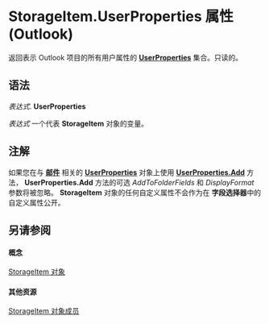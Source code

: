 
# StorageItem.UserProperties 属性 (Outlook)

返回表示 Outlook 项目的所有用户属性的 **[UserProperties](20b49c86-d74f-9bda-382c-559af278c148.md)** 集合。只读的。


## 语法

 _表达式_. **UserProperties**

 _表达式_ 一个代表 **StorageItem** 对象的变量。


## 注解

如果您在与 **[邮件](41776bc3-b838-2755-fd6b-3b5012fb9ae5.md)** 相关的 **[UserProperties](20b49c86-d74f-9bda-382c-559af278c148.md)** 对象上使用 **[UserProperties.Add](88b86622-2234-77be-41e7-b76b0b3a75ad.md)** 方法， **UserProperties.Add** 方法的可选 _AddToFolderFields_ 和 _DisplayFormat_ 参数将被忽略。 **StorageItem** 对象的任何自定义属性不会作为在 **字段选择器**中的自定义属性公开。


## 另请参阅


#### 概念


[StorageItem 对象](41776bc3-b838-2755-fd6b-3b5012fb9ae5.md)
#### 其他资源


[StorageItem 对象成员](450983cc-543f-a832-d9bb-06911b0b0ce4.md)